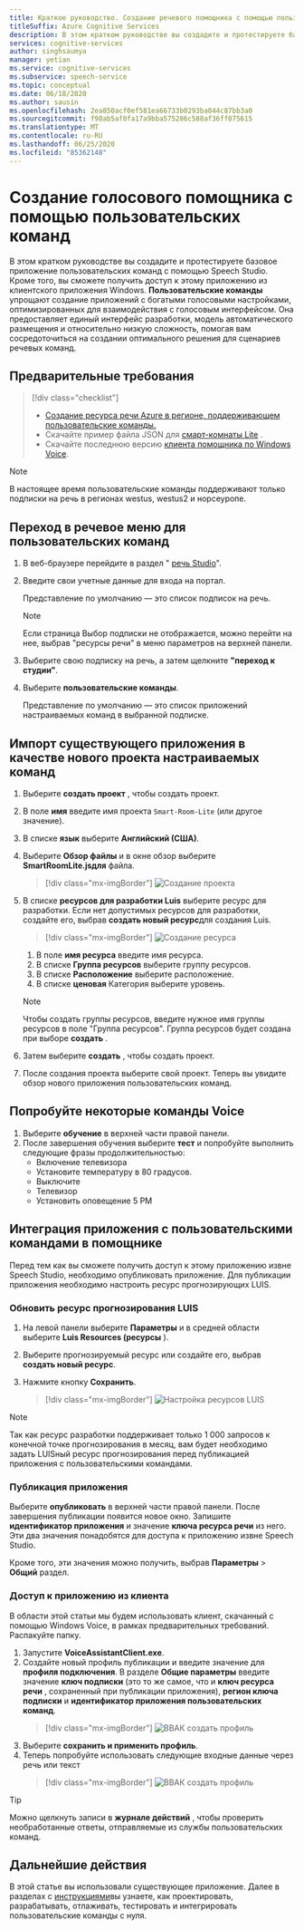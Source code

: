```yaml
---
title: Краткое руководство. Создание речевого помощника с помощью пользовательских команд
titleSuffix: Azure Cognitive Services
description: В этом кратком руководстве вы создадите и протестируете базовое приложение пользовательских команд с помощью Speech Studio.
services: cognitive-services
author: singhsaumya
manager: yetian
ms.service: cognitive-services
ms.subservice: speech-service
ms.topic: conceptual
ms.date: 06/18/2020
ms.author: sausin
ms.openlocfilehash: 2ea850acf0ef581ea66733b0293ba044c87bb3a0
ms.sourcegitcommit: f98ab5af0fa17a9bba575286c588af36ff075615
ms.translationtype: MT
ms.contentlocale: ru-RU
ms.lasthandoff: 06/25/2020
ms.locfileid: "85362148"
---
```

# <a name="create-a-voice-assistant-using-custom-commands"></a>Создание голосового помощника с помощью пользовательских команд

В этом кратком руководстве вы создадите и протестируете базовое приложение пользовательских команд с помощью Speech Studio. Кроме того, вы сможете получить доступ к этому приложению из клиентского приложения Windows. **Пользовательские команды** упрощают создание приложений с богатыми голосовыми настройками, оптимизированных для взаимодействия с голосовым интерфейсом. Она предоставляет единый интерфейс разработки, модель автоматического размещения и относительно низкую сложность, помогая вам сосредоточиться на создании оптимального решения для сценариев речевых команд.

## <a name="prerequisites"></a>Предварительные требования

> [!div class="checklist"]
> * <a href="https://ms.portal.azure.com/#create/Microsoft.CognitiveServicesSpeechServices" target="_blank">Создание ресурса речи Azure в регионе, поддерживающем пользовательские команды.<span class="docon docon-navigate-external x-hidden-focus"></span></a>
> * Скачайте пример файла JSON для [смарт-комнаты Lite](https://aka.ms/speech/cc-quickstart) .
> * Скачайте последнюю версию [клиента помощника по Windows Voice](https://aka.ms/speech/va-samples-wvac).

> [!NOTE]
> В настоящее время пользовательские команды поддерживают только подписки на речь в регионах westus, westus2 и норсеуропе.

## <a name="go-to-the-speech-studio-for-custom-commands"></a>Переход в речевое меню для пользовательских команд

1. В веб-браузере перейдите в раздел " [речь Studio](https://speech.microsoft.com/)".
1. Введите свои учетные данные для входа на портал.

   Представление по умолчанию — это список подписок на речь.
   > [!NOTE]
   > Если страница Выбор подписки не отображается, можно перейти на нее, выбрав "ресурсы речи" в меню параметров на верхней панели.

1. Выберите свою подписку на речь, а затем щелкните **"переход к студии"**.
1. Выберите **пользовательские команды**.

   Представление по умолчанию — это список приложений настраиваемых команд в выбранной подписке.

## <a name="import-an-existing-application-as-a-new-custom-commands-project"></a>Импорт существующего приложения в качестве нового проекта настраиваемых команд

1. Выберите **создать проект** , чтобы создать проект.

1. В поле **имя** введите имя проекта `Smart-Room-Lite` (или другое значение).
1. В списке **язык** выберите **Английский (США)**.
1. Выберите **Обзор файлы** и в окне обзор выберите **SmartRoomLite.jsдля** файла.

    > [!div class="mx-imgBorder"]
    > ![Создание проекта](media/custom-commands/import-project.png)

1.  В списке **ресурсов для разработки Luis** выберите ресурс для разработки. Если нет допустимых ресурсов для разработки, создайте его, выбрав **создать новый ресурс**для создания Luis.

    > [!div class="mx-imgBorder"]
    > ![Создание ресурса](media/custom-commands/create-new-luis-resource.png)
    
    
    1. В поле **имя ресурса** введите имя ресурса.
    1. В списке **Группа ресурсов** выберите группу ресурсов.
    1. В списке **Расположение** выберите расположение.
    1. В списке **ценовая** Категория выберите уровень.
    
    
    > [!NOTE]
    > Чтобы создать группы ресурсов, введите нужное имя группы ресурсов в поле "Группа ресурсов". Группа ресурсов будет создана при выборе **создать** .


1. Затем выберите **создать** , чтобы создать проект.
1. После создания проекта выберите свой проект.
Теперь вы увидите обзор нового приложения пользовательских команд.

## <a name="try-out-some-voice-commands"></a>Попробуйте некоторые команды Voice
1. Выберите **обучение** в верхней части правой панели.
1. После завершения обучения выберите **тест** и попробуйте выполнить следующие фразы продолжительностью:
    - Включение телевизора
    - Установите температуру в 80 градусов.
    - Выключите
    - Телевизор
    - Установить оповещение 5 РМ

## <a name="integrate-custom-commands-application-in-an-assistant"></a>Интеграция приложения с пользовательскими командами в помощнике
Перед тем как вы сможете получить доступ к этому приложению извне Speech Studio, необходимо опубликовать приложение. Для публикации приложения необходимо настроить ресурс прогнозирующих LUIS.  

### <a name="update-prediction-luis-resource"></a>Обновить ресурс прогнозирования LUIS


1. На левой панели выберите **Параметры** и в средней области выберите **Luis Resources (ресурсы** ).
1. Выберите прогнозируемый ресурс или создайте его, выбрав **создать новый ресурс**.
1. Нажмите кнопку **Сохранить**.
    
    > [!div class="mx-imgBorder"]
    > ![Настройка ресурсов LUIS](media/custom-commands/set-luis-resources.png)

> [!NOTE]
> Так как ресурс разработки поддерживает только 1 000 запросов к конечной точке прогнозирования в месяц, вам будет необходимо задать LUISный ресурс прогнозирования перед публикацией приложения с пользовательскими командами.

### <a name="publish-the-application"></a>Публикация приложения

Выберите **опубликовать** в верхней части правой панели. После завершения публикации появится новое окно. Запишите **идентификатор приложения** и значение **ключа ресурса речи** из него. Эти два значения понадобятся для доступа к приложению извне Speech Studio.

Кроме того, эти значения можно получить, выбрав **Параметры**  >  **Общий** раздел.

### <a name="access-application-from-client"></a>Доступ к приложению из клиента

В области этой статьи мы будем использовать клиент, скачанный с помощью Windows Voice, в рамках предварительных требований. Распакуйте папку.
1. Запустите **VoiceAssistantClient.exe**.
1. Создайте новый профиль публикации и введите значение для **профиля подключения**. В разделе **Общие параметры** введите значение **ключ подписки** (это то же самое, что и **ключ ресурса речи** , сохраненный при публикации приложения), **регион ключа подписки** и **идентификатор приложения пользовательских команд**.
    > [!div class="mx-imgBorder"]
    > ![ВВАК создать профиль](media/custom-commands/create-profile.png)
1. Выберите **сохранить и применить профиль**.
1. Теперь попробуйте использовать следующие входные данные через речь или текст
    > [!div class="mx-imgBorder"]
    > ![ВВАК создать профиль](media/custom-commands/conversation.png)


> [!TIP]
> Можно щелкнуть записи в **журнале действий** , чтобы проверить необработанные ответы, отправляемые из службы пользовательских команд.

## <a name="next-steps"></a>Дальнейшие действия

В этой статье вы использовали существующее приложение. Далее в разделах с [инструкциями](how-to-custom-commands-create-application-with-simple-commands.md)вы узнаете, как проектировать, разрабатывать, отлаживать, тестировать и интегрировать пользовательские команды с нуля.
